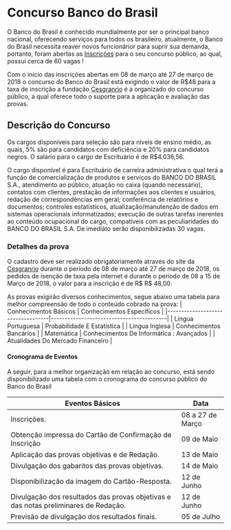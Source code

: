 # Concurso Banco do Brasil

O Banco do Brasil é conhecido mundialmente por ser o principal banco nacional, oferecendo serviços para todos os brasileiro, atualmente, o Banco do Brasil necessita reaver novos funcionárior para suprir sua demanda, portanto, foram abertas as [Inscrições](http://www.bb.com.br/docs/pub/inst/dwn/SelExt2018001.pdf) para o seu concurso público, ao qual, possui cerca de 60 vagas !

Com o início das inscrições abertas em 08 de março até 27 de março de 2018 o concurso do Banco do Brasil está exigindo o valor de R$48 para a taxa de inscrição a fundação [Cesgranrio](http://www.cesgranrio.org.br/concursos/evento.aspx?id=bb0118) é a organizado do concurso público, a qual oferece todo o suporte para a aplicação e avaliação das provas.  

  

## Descrição do Concurso


Os cargos disponíveis para seleção são para níveis de ensino médio, as quais, 5% são para candidatos com deficiência e 20% para candidatos negros. O salário para o cargo de Escrituário é de R$4.036,56.

O cargo disponível é para Escrituário de carreira administrativa o qual terá a função de  comercialização de produtos e serviços do BANCO DO BRASIL S.A., atendimento ao público, atuação no caixa (quando necessário), contatos com clientes, prestação de informações aos clientes e usuários, redação de correspondências em geral; conferência de relatórios e documentos; controles estatísticos, atualização/manutenção de dados em sistemas operacionais informatizados; execução de outras tarefas inerentes ao conteúdo ocupacional do cargo, compatíveis com as peculiaridades do BANCO DO BRASIL S.A. De imediáto serão disponibilizadas 30 vagas.



### Detalhes da prova 

O cadastro deve ser realizado obrigatoriamente através do site da [Cesgranrio](http://www.cesgranrio.org.br/concursos/evento.aspx?id=bb0118) durante o período de 08 de março até 27 de março de 2018, os pedidos de isenção de taxa pela internet é durante o período de  08 a 15 de Março de 2018, o valor para a inscrição é de R$ R$ 48,00.

  
As provas exigirão diversos conhecimentos, segue abaixo uma tabela para melhor compreensão de todo o conteúdo cobrado na prova:
| Conhecimentos Básicos             | Conhecimentos Específicos                |
|-----------------------------------|------------------------------------------|
| Língua Portuguesa                 | Probabilidade E Estatística              |
| Língua Inglesa                    | Conhecimentos Bancários                  |
| Matemática                        | Conhecimentos De Informática : Avançados |
| Atualidades Do Mercado Financeiro |        



#### Cronograma de Eventos

A seguir, para a melhor organização em relação ao concurso, está sendo disponibilizado uma tabela com o cronograma do concurso público do Banco do Brasil

| Eventos Básicos                                                                     | Data              |
|-------------------------------------------------------------------------------------|-------------------|
| Inscrições.                                                                         | 08 a 27 de Março  |
| Obtenção impressa do Cartão de Confirmação de Inscrição                             | 09 de Maio        |
| Aplicação das provas objetivas e de Redação.                                        | 13 de Maio        |
| Divulgação dos gabaritos das provas objetivas.                                      | 14 de Maio        |
| Disponibilização da imagem do Cartão-Resposta.                                      | 12 de Junho       |
| Divulgação dos resultados das provas objetivas e das notas preliminares de Redação. | 12 de Junho       |
| Previsão de divulgação dos resultados finais.                                       | 05 de Julho       |




  

